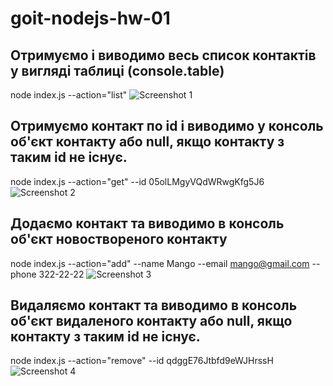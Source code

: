 # goit-nodejs-hw-01

## Отримуємо і виводимо весь список контактів у вигляді таблиці (console.table)

node index.js --action="list"
![Screenshot 1](https://ibb.co/XY9jpgw)

## Отримуємо контакт по id і виводимо у консоль об'єкт контакту або null, якщо контакту з таким id не існує.

node index.js --action="get" --id 05olLMgyVQdWRwgKfg5J6
![Screenshot 2](https://ibb.co/f9SxqTT)

## Додаємо контакт та виводимо в консоль об'єкт новоствореного контакту

node index.js --action="add" --name Mango --email mango@gmail.com --phone 322-22-22
![Screenshot 3](https://ibb.co/KDtvfFD)

## Видаляємо контакт та виводимо в консоль об'єкт видаленого контакту або null, якщо контакту з таким id не існує.

node index.js --action="remove" --id qdggE76Jtbfd9eWJHrssH
![Screenshot 4](https://ibb.co/K6mD2y2)
